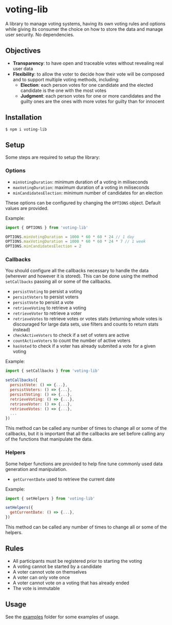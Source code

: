 # voting-lib

A library to manage voting systems, having its own voting rules and options while giving its consumer the choice on how to store the data and manage user security. No dependencies.

## Objectives

- **Transparency**: to have open and traceable votes without revealing real user data
- **Flexibility**: to allow the voter to decide how their vote will be composed and to support multiple voting methods, including:
  - **Election**: each person votes for one candidate and the elected candidate is the one with the most votes
  - **Judgment**: each person votes for one or more candidates and the guilty ones are the ones with more votes for guilty than for innocent

## Installation

    $ npm i voting-lib

## Setup

Some steps are required to setup the library:

### Options

- `minVotingDuration`: minimum duration of a voting in miliseconds
- `maxVotingDuration`: maximum duration of a voting in miliseconds
- `minCandidatesElection`: minimum number of candidates for an election

These options can be configured by changing the `OPTIONS` object. Default values are provided.

Example:

```javascript
import { OPTIONS } from 'voting-lib'

OPTIONS.minVotingDuration = 1000 * 60 * 60 * 24 // 1 day
OPTIONS.maxVotingDuration = 1000 * 60 * 60 * 24 * 7 // 1 week
OPTIONS.minCandidatesElection = 2
```

### Callbacks

You should configure all the callbacks necessary to handle the data (wherever and however it is stored). This can be done using the method `setCallbacks` passing all or some of the callbacks.

- `persistVoting` to persist a voting
- `persistVoters` to persist voters
- `persistVote` to persist a vote
- `retrieveVoting` to retrieve a voting
- `retrieveVoter` to retrieve a voter
- `retrieveVotes` to retrieve votes or votes stats (returning whole votes is discouraged for large data sets, use filters and counts to return stats instead)
- `checkActiveVoters` to check if a set of voters are active
- `countActiveVoters` to count the number of active voters
- `hasVoted` to check if a voter has already submited a vote for a given voting

Example:

```javascript
import { setCallbacks } from 'voting-lib'

setCallbacks({
  persistVote: () => {...},
  persistVoters: () => {...},
  persistVoting: () => {...},
  retrieveVoting: () => {...},
  retrieveVoter: () => {...},
  retrieveVotes: () => {...},
  ...
})
```

This method can be called any number of times to change all or some of the callbacks, but it is important that all the callbacks are set before calling any of the functions that manipulate the data.

### Helpers

Some helper functions are provided to help fine tune commonly used data generation and manipulation.

- `getCurrentDate` used to retrieve the current date

Example:

```javascript
import { setHelpers } from 'voting-lib'

setHelpers({
  getCurrentDate: () => {...},
})
```

This method can be called any number of times to change all or some of the helpers.

## Rules

- All participants must be registered prior to starting the voting
- A voting cannot be started by a candidate
- A voter cannot vote on themselves
- A voter can only vote once
- A voter cannot vote on a voting that has already ended
- The vote is immutable

## Usage

See the [examples](examples/) folder for some examples of usage.
